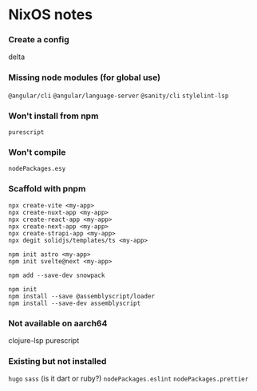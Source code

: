 # NixOS notes

### Create a config
delta

### Missing node modules (for global use)
`@angular/cli`
`@angular/language-server`
`@sanity/cli`
`stylelint-lsp`

### Won't install from npm
`purescript`

### Won't compile
`nodePackages.esy`

### Scaffold with pnpm

```shell
npx create-vite <my-app>
npx create-nuxt-app <my-app>
npx create-react-app <my-app>
npx create-next-app <my-app>
npx create-strapi-app <my-app>
npx degit solidjs/templates/ts <my-app>
```

```shell
npm init astro <my-app>
npm init svelte@next <my-app>
```

```shell
npm add --save-dev snowpack
```

```shell
npm init
npm install --save @assemblyscript/loader
npm install --save-dev assemblyscript
```

### Not available on aarch64
clojure-lsp
purescript

### Existing but not installed
`hugo`
`sass` (is it dart or ruby?)
`nodePackages.eslint`
`nodePackages.prettier`
